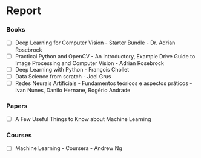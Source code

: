 # Report

### Books
- [ ] Deep Learning for Computer Vision - Starter Bundle - Dr. Adrian Rosebrock
- [ ] Practical Python and OpenCV - An introductory, Example Drive Guide to Image Processing and Computer Vision - Adrian Rosebrock
- [ ] Deep Learning with Python - François Chollet
- [ ] Data Science from scratch - Joel Grus
- [ ] Redes Neurais Artificiais - Fundamentos teóricos e aspectos práticos - Ivan Nunes, Danilo Hernane, Rogério Andrade

### Papers
- [ ] A Few Useful Things to Know about Machine Learning

### Courses
- [ ] Machine Learning - Coursera - Andrew Ng
